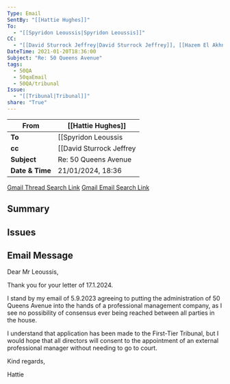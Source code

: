 ```yaml
---
Type: Email
SentBy: "[[Hattie Hughes]]"
To:
  - "[[Spyridon Leoussis|Spyridon Leoussis]]"
CC:
  - "[[David Sturrock Jeffrey|David Sturrock Jeffrey]], [[Hazem El Akhnawy|Hazem El Akhnawy]], [[Paul Stroud|Paul Stroud]], [[Adrienne Jeffrey|Adrienne Jeffrey]], [[Taghrid Choucair Vizoso|Taghrid Choucair Vizoso]]"
DateTime: 2021-01-20T18:36:00
Subject: "Re: 50 Queens Avenue"
tags:
  - 50QA
  - 50qaEmail
  - 50QA/tribunal
Issue:
  - "[[Tribunal|Tribunal]]"
share: "True"
---
```

| From | [[Hattie Hughes]] |
| ---- | ---- |
| **To** | [[Spyridon Leoussis|Spyridon Leoussis]] |
| **cc** | [[David Sturrock Jeffrey|David Sturrock Jeffrey]]<br> [[Hazem El Akhnawy|Hazem El Akhnawy]]<br> [[Paul Stroud|Paul Stroud]]<br> [[Adrienne Jeffrey|Adrienne Jeffrey]]<br> [[Taghrid Choucair Vizoso|Taghrid Choucair Vizoso]]|
| **Subject** | Re: 50 Queens Avenue |
| **Date & Time** |21/01/2024, 18:36|
[Gmail Thread Search Link](https://mail.google.com/mail/u/0/#search/subject%3A(Re%3A%2050%20Queens%20Avenue)%20after%3A2023%2F12%2F20%20before%3A2024%2F02%2F20)
[Gmail Email Search Link](https://mail.google.com/mail/u/0/#search/subject%3A(Re%3A%2050%20Queens%20Avenue)%20after%3A2023%2F12%2F20%20before%3A2024%2F02%2F20)
## Summary

## Issues

## Email Message
Dear Mr Leoussis, 

Thank you for your letter of 17.1.2024.

I stand by my email of 5.9.2023 agreeing to putting the administration of 50 Queens Avenue into the hands of a professional management company, as I see no possibility of consensus ever being reached between all parties in the house. 

I understand that application has been made to the First-Tier Tribunal, but I would hope that all directors will consent to the appointment of an external professional manager without needing to go to court.

Kind regards,

Hattie


